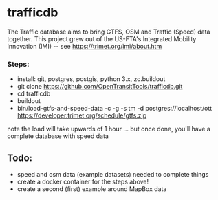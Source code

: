 trafficdb
====
The Traffic database aims to bring GTFS, OSM and Traffic (Speed) data together. This project grew out of the US-FTA's 
Integrated Mobility Innovation (IMI) -- see https://trimet.org/imi/about.htm

### Steps:
 - install: git, postgres, postgis, python 3.x, zc.buildout
 - git clone https://github.com/OpenTransitTools/trafficdb.git
 - cd trafficdb
 - buildout
 - bin/load-gtfs-and-speed-data -c -g -s tm -d postgres://localhost/ott https://developer.trimet.org/schedule/gtfs.zip
 
 note the load will take upwards of 1 hour ... but once done, you'll have a complete database with speed data
 
## Todo:
 - speed and osm data (example datasets) needed to complete things
 - create a docker container for the steps above!
 - create a second (first) example around MapBox data 
